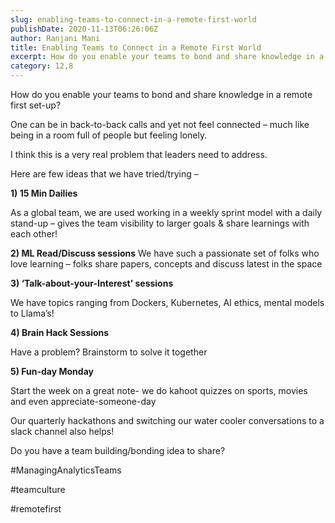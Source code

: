 ```yaml
---
slug: enabling-teams-to-connect-in-a-remote-first-world
publishDate: 2020-11-13T06:26:06Z
author: Ranjani Mani
title: Enabling Teams to Connect in a Remote First World 
excerpt: How do you enable your teams to bond and share knowledge in a remote first set-up? One can be in back-to-back calls and yet not feel connected – much like being in a room full of people but feeling lonely. I think this is a very real problem that leaders need to address. Here are  ... 
category: 12,8
---
```


How do you enable your teams to bond and share knowledge in a remote first set-up?

One can be in back-to-back calls and yet not feel connected – much like being in a room full of people but feeling lonely.

I think this is a very real problem that leaders need to address.

Here are few ideas that we have tried/trying –

**1) 15 Min Dailies**

As a global team, we are used working in a weekly sprint model with a daily stand-up – gives the team visibility to larger goals & share learnings with each other!

**2) ML Read/Discuss sessions** We have such a passionate set of folks who love learning – folks share papers, concepts and discuss latest in the space

**3) ‘Talk-about-your-Interest’ sessions** 

We have topics ranging from Dockers, Kubernetes, AI ethics, mental models to Llama’s!

**4) Brain Hack Sessions**

Have a problem? Brainstorm to solve it together

**5) Fun-day Monday** 

Start the week on a great note- we do kahoot quizzes on sports, movies and even appreciate-someone-day

Our quarterly hackathons and switching our water cooler conversations to a slack channel also helps!

Do you have a team building/bonding idea to share?

#ManagingAnalyticsTeams

#teamculture

#remotefirst